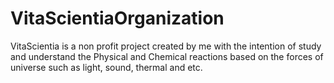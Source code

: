 # VitaScientiaOrganization
 VitaScientia is a non profit project created by me with the intention of study and understand the Physical and Chemical reactions based on the forces of universe such as light, sound, thermal and etc.
